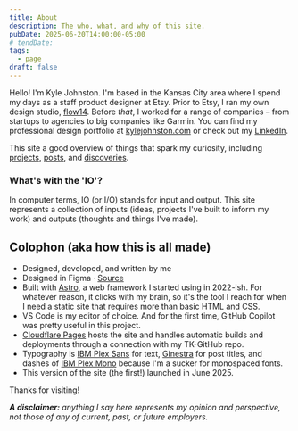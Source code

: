 ```yaml
---
title: About
description: The who, what, and why of this site.
pubDate: 2025-06-20T14:00:00-05:00
# tendDate: 
tags:
  - page
draft: false
---
```


Hello! I'm Kyle Johnston. I'm based in the Kansas City area where I spend my days as a staff product designer at Etsy. Prior to Etsy, I ran my own design studio, [flow14](https://www.flow14.com/). Before *that*, I worked for a range of companies – from startups to agencies to big companies like Garmin. You can find my professional design portfolio at [kylejohnston.com](https://www.kylewjohnston.com/) or check out my [LinkedIn](https://www.linkedin.com/in/kylejohnston/).

This site a good overview of things that spark my curiosity, including [projects](/t/project), [posts](/t/post), and [discoveries](/t/til).

### What's with the 'IO'?
In computer terms, IO (or I/O) stands for input and output. This site represents a collection of inputs (ideas, projects I've built to inform my work) and outputs (thoughts and things I've made).

## Colophon (aka how this is all made)
- Designed, developed, and written by me
- Designed in Figma · [Source](https://www.figma.com/design/iojKTp83iYmleVE22Q0ey6/kyleio?node-id=1-3&t=1QmgUQ7CIsUnLzwY-1)
- Built with [Astro](https://astro.build/), a web framework I started using in 2022-ish. For whatever reason, it clicks with my brain, so it's the tool I reach for when I need a static site that requires more than basic HTML and CSS.
- VS Code is my editor of choice. And for the first time, GitHub Copilot was pretty useful in this project. 
- [Cloudflare Pages](https://pages.cloudflare.com/) hosts the site and handles automatic builds and deployments through a connection with my TK-GitHub repo.
- Typography is [IBM Plex Sans](https://fonts.google.com/specimen/IBM+Plex+Sans) for text, [Ginestra](https://tipografiaginestra.com/) for post titles, and dashes of [IBM Plex Mono](https://fonts.google.com/specimen/IBM+Plex+Mono) because I'm a sucker for monospaced fonts.
- This version of the site (the first!) launched in June 2025.

Thanks for visiting!

***A disclaimer:** anything I say here represents my opinion and perspective, not those of any of current, past, or future employers.*
